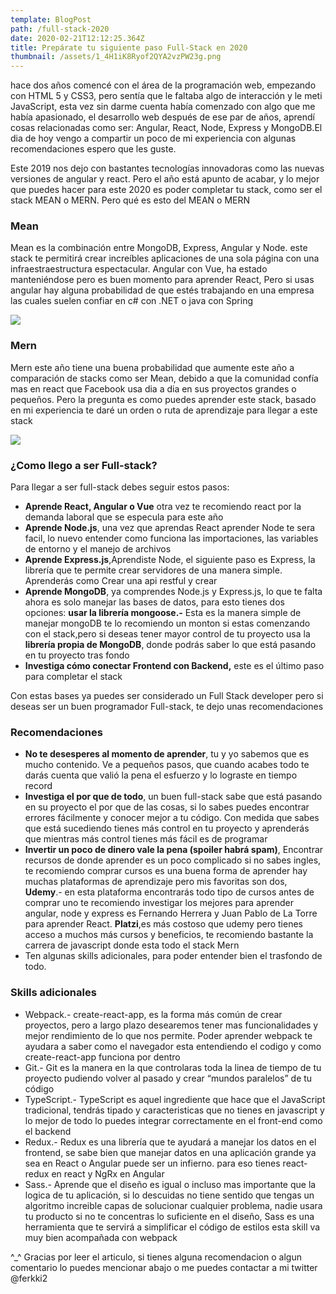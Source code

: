 ```yaml
---
template: BlogPost
path: /full-stack-2020
date: 2020-02-21T12:12:25.364Z
title: Prepárate tu siguiente paso Full-Stack en 2020
thumbnail: /assets/1_4H1iK8Ryof2QYA2vzPW23g.png
---
```

hace dos años comencé con el área de la programación web, empezando con HTML 5 y CSS3, pero sentía que le faltaba algo de interacción y le meti JavaScript, esta vez sin darme cuenta había comenzado con algo que me había apasionado, el desarrollo web después de ese par de años, aprendí cosas relacionadas como ser: Angular, React, Node, Express y MongoDB.El dia de hoy vengo a compartir un poco de mi experiencia con algunas recomendaciones espero que les guste.

Este 2019 nos dejo con bastantes tecnologías innovadoras como las nuevas versiones de angular y react. Pero el año está apunto de acabar, y lo mejor que puedes hacer para este 2020 es poder completar tu stack, como ser el stack MEAN o MERN. Pero qué es esto del MEAN o MERN

### Mean

Mean es la combinación entre MongoDB, Express, Angular y Node. este stack te permitirá crear increíbles aplicaciones de una sola página con una infraestraestructura espectacular. Angular con Vue, ha estado manteniéndose pero es buen momento para aprender React, Pero si usas angular hay alguna probabilidad de que estés trabajando en una empresa las cuales suelen confiar en c# con .NET o java con Spring

![](https://cdn-images-1.medium.com/max/800/0*Wbg_GNdG1Wnr0YcZ.png)

### Mern

Mern este año tiene una buena probabilidad que aumente este año a comparación de stacks como ser Mean, debido a que la comunidad confía mas en react que Facebook usa dia a dia en sus proyectos grandes o pequeños. Pero la pregunta es como puedes aprender este stack, basado en mi experiencia te daré un orden o ruta de aprendizaje para llegar a este stack

![](https://cdn-images-1.medium.com/max/800/0*IC7-6_GMhLPAlceG.png)

### ¿Como llego a ser Full-stack?

Para llegar a ser full-stack debes seguir estos pasos:

*   **Aprende React, Angular o Vue** otra vez te recomiendo react por la demanda laboral que se especula para este año
*   **Aprende Node.js**, una vez que aprendas React aprender Node te sera facil, lo nuevo entender como funciona las importaciones, las variables de entorno y el manejo de archivos
*   **Aprende Express.js**,Aprendiste Node, el siguiente paso es Express, la librería que te permite crear servidores de una manera simple. Aprenderás como Crear una api restful y crear
*   **Aprende MongoDB**, ya comprendes Node.js y Express.js, lo que te falta ahora es solo manejar las bases de datos, para esto tienes dos opciones: **usar la librería mongoose.-** Esta es la manera simple de manejar mongoDB te lo recomiendo un monton si estas comenzando con el stack,pero si deseas tener mayor control de tu proyecto usa la **librería propia de MongoDB**, donde podrás saber lo que está pasando en tu proyecto tras fondo
*   **Investiga cómo conectar Frontend con Backend,** este es el último paso para completar el stack

Con estas bases ya puedes ser considerado un Full Stack developer pero si deseas ser un buen programador Full-stack, te dejo unas recomendaciones

### Recomendaciones

*   **No te desesperes al momento de aprender**, tu y yo sabemos que es mucho contenido. Ve a pequeños pasos, que cuando acabes todo te darás cuenta que valió la pena el esfuerzo y lo lograste en tiempo record
*   **Investiga el por que de todo**, un buen full-stack sabe que está pasando en su proyecto el por que de las cosas, si lo sabes puedes encontrar errores fácilmente y conocer mejor a tu código. Con medida que sabes que está sucediendo tienes más control en tu proyecto y aprenderás que mientras más control tienes más fácil es de programar
*   **Invertir un poco de dinero vale la pena (spoiler habrá spam)**, Encontrar recursos de donde aprender es un poco complicado si no sabes ingles, te recomiendo comprar cursos es una buena forma de aprender hay muchas plataformas de aprendizaje pero mis favoritas son dos, **Udemy**.- en esta plataforma encontrarás todo tipo de cursos antes de comprar uno te recomiendo investigar los mejores para aprender angular, node y express es Fernando Herrera y Juan Pablo de La Torre para aprender React. **Platzi**,es más costoso que udemy pero tienes acceso a muchos más cursos y beneficios, te recomiendo bastante la carrera de javascript donde esta todo el stack Mern
*   Ten algunas skills adicionales, para poder entender bien el trasfondo de todo.

### Skills adicionales

*   Webpack.- create-react-app, es la forma más común de crear proyectos, pero a largo plazo desearemos tener mas funcionalidades y mejor rendimiento de lo que nos permite. Poder aprender webpack te ayudara a saber como el navegador esta entendiendo el codigo y como create-react-app funciona por dentro
*   Git.- Git es la manera en la que controlaras toda la linea de tiempo de tu proyecto pudiendo volver al pasado y crear “mundos paralelos” de tu código
*   TypeScript.- TypeScript es aquel ingrediente que hace que el JavaScript tradicional, tendrás tipado y caracteristicas que no tienes en javascript y lo mejor de todo lo puedes integrar correctamente en el front-end como el backend
*   Redux.- Redux es una librería que te ayudará a manejar los datos en el frontend, se sabe bien que manejar datos en una aplicación grande ya sea en React o Angular puede ser un infierno. para eso tienes react-redux en react y NgRx en Angular
*   Sass.- Aprende que el diseño es igual o incluso mas importante que la logica de tu aplicación, si lo descuidas no tiene sentido que tengas un algoritmo increible capas de solucionar cualquier problema, nadie usara tu producto si no te concentras lo suficiente en el diseño, Sass es una herramienta que te servirá a simplificar el código de estilos esta skill va muy bien acompañada con webpack

^\_^ Gracias por leer el articulo, si tienes alguna recomendacion o algun comentario lo puedes mencionar abajo o me puedes contactar a mi twitter @ferkki2
